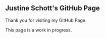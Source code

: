 ## Justine Schott's GitHub Page

Thank you for visiting my GitHub Page.

This page is a work in progress.
